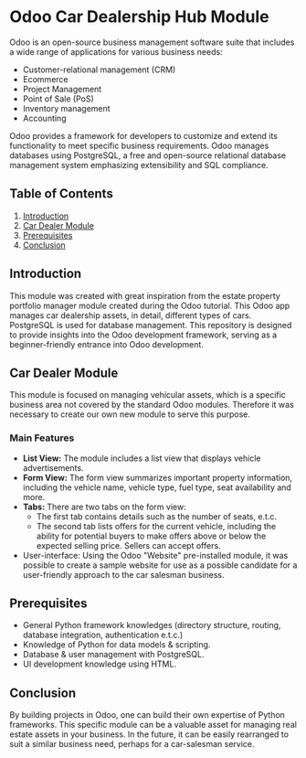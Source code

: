 # Odoo Car Dealership Hub Module
Odoo is an open-source business management software suite that includes a wide range of applications for various business needs:
- Customer-relational management (CRM)
- Ecommerce
- Project Management
- Point of Sale (PoS)
- Inventory management 
- Accounting

Odoo provides a framework for developers to customize and extend its functionality to meet specific business requirements. Odoo manages databases using PostgreSQL, a free and open-source relational database management system emphasizing extensibility and SQL compliance.

## Table of Contents
1. [Introduction](#introduction)
2. [Car Dealer Module](#car-dealer-module)
3. [Prerequisites](#prerequisites)
4. [Conclusion](#conclusion)

## Introduction
This module was created with great inspiration from the estate property portfolio manager module created during the Odoo tutorial. This Odoo app manages car dealership assets, in detail, different types of cars. PostgreSQL is used for database management. This repository is designed to provide insights into the Odoo development framework, serving as a beginner-friendly entrance into Odoo development.

## Car Dealer Module
This module is focused on managing vehicular assets, which is a specific business area not covered by the standard Odoo modules. Therefore it was necessary to create our own new module to serve this purpose.

### Main Features
- **List View:** The module includes a list view that displays vehicle advertisements.
- **Form View:** The form view summarizes important property information, including the vehicle name, vehicle type, fuel type, seat availability and more.
- **Tabs:** There are two tabs on the form view:
  - The first tab contains details such as the number of seats, e.t.c.
  - The second tab lists offers for the current vehicle, including the ability for potential buyers to make offers above or below the expected selling price. Sellers can accept offers.
- User-interface: Using the Odoo "Website" pre-installed module, it was possible to create a sample website for use as a possible candidate for a user-friendly approach to the car salesman business.

## Prerequisites

- General Python framework knowledges (directory structure, routing, database integration, authentication e.t.c.) 
- Knowledge of Python for data models & scripting.
- Database & user management with PostgreSQL.
- UI development knowledge using HTML.

## Conclusion
By building projects in Odoo, one can build their own expertise of Python frameworks. This specific module can be a valuable asset for managing real estate assets in your business. In the future, it can be easily rearranged to suit a similar business need, perhaps for a car-salesman service.